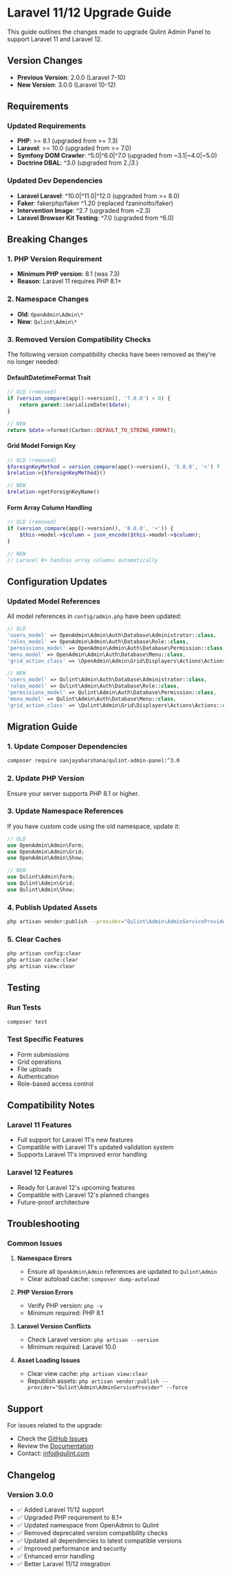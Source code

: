 # Laravel 11/12 Upgrade Guide

This guide outlines the changes made to upgrade Qulint Admin Panel to support Laravel 11 and Laravel 12.

## Version Changes

- **Previous Version**: 2.0.0 (Laravel 7-10)
- **New Version**: 3.0.0 (Laravel 10-12)

## Requirements

### Updated Requirements
- **PHP**: >= 8.1 (upgraded from >= 7.3)
- **Laravel**: >= 10.0 (upgraded from >= 7.0)
- **Symfony DOM Crawler**: ^5.0|^6.0|^7.0 (upgraded from ~3.1|~4.0|~5.0)
- **Doctrine DBAL**: ^3.0 (upgraded from 2.*|3.*)

### Updated Dev Dependencies
- **Laravel Laravel**: ^10.0|^11.0|^12.0 (upgraded from >= 8.0)
- **Faker**: fakerphp/faker ^1.20 (replaced fzaninotto/faker)
- **Intervention Image**: ^2.7 (upgraded from ~2.3)
- **Laravel Browser Kit Testing**: ^7.0 (upgraded from ^6.0)

## Breaking Changes

### 1. PHP Version Requirement
- **Minimum PHP version**: 8.1 (was 7.3)
- **Reason**: Laravel 11 requires PHP 8.1+

### 2. Namespace Changes
- **Old**: `OpenAdmin\Admin\*`
- **New**: `Qulint\Admin\*`

### 3. Removed Version Compatibility Checks
The following version compatibility checks have been removed as they're no longer needed:

#### DefaultDatetimeFormat Trait
```php
// OLD (removed)
if (version_compare(app()->version(), '7.0.0') < 0) {
    return parent::serializeDate($date);
}

// NEW
return $date->format(Carbon::DEFAULT_TO_STRING_FORMAT);
```

#### Grid Model Foreign Key
```php
// OLD (removed)
$foreignKeyMethod = version_compare(app()->version(), '5.8.0', '<') ? 'getForeignKey' : 'getForeignKeyName';
$relation->{$foreignKeyMethod}()

// NEW
$relation->getForeignKeyName()
```

#### Form Array Column Handling
```php
// OLD (removed)
if (version_compare(app()->version(), '8.0.0', '<')) {
    $this->model->$column = json_encode($this->model->$column);
}

// NEW
// Laravel 8+ handles array columns automatically
```

## Configuration Updates

### Updated Model References
All model references in `config/admin.php` have been updated:

```php
// OLD
'users_model' => OpenAdmin\Admin\Auth\Database\Administrator::class,
'roles_model' => OpenAdmin\Admin\Auth\Database\Role::class,
'permissions_model' => OpenAdmin\Admin\Auth\Database\Permission::class,
'menu_model' => OpenAdmin\Admin\Auth\Database\Menu::class,
'grid_action_class' => \OpenAdmin\Admin\Grid\Displayers\Actions\Actions::class,

// NEW
'users_model' => Qulint\Admin\Auth\Database\Administrator::class,
'roles_model' => Qulint\Admin\Auth\Database\Role::class,
'permissions_model' => Qulint\Admin\Auth\Database\Permission::class,
'menu_model' => Qulint\Admin\Auth\Database\Menu::class,
'grid_action_class' => \Qulint\Admin\Grid\Displayers\Actions\Actions::class,
```

## Migration Guide

### 1. Update Composer Dependencies
```bash
composer require sanjayaharshana/qulint-admin-panel:^3.0
```

### 2. Update PHP Version
Ensure your server supports PHP 8.1 or higher.

### 3. Update Namespace References
If you have custom code using the old namespace, update it:

```php
// OLD
use OpenAdmin\Admin\Form;
use OpenAdmin\Admin\Grid;
use OpenAdmin\Admin\Show;

// NEW
use Qulint\Admin\Form;
use Qulint\Admin\Grid;
use Qulint\Admin\Show;
```

### 4. Publish Updated Assets
```bash
php artisan vendor:publish --provider="Qulint\Admin\AdminServiceProvider" --force
```

### 5. Clear Caches
```bash
php artisan config:clear
php artisan cache:clear
php artisan view:clear
```

## Testing

### Run Tests
```bash
composer test
```

### Test Specific Features
- Form submissions
- Grid operations
- File uploads
- Authentication
- Role-based access control

## Compatibility Notes

### Laravel 11 Features
- Full support for Laravel 11's new features
- Compatible with Laravel 11's updated validation system
- Supports Laravel 11's improved error handling

### Laravel 12 Features
- Ready for Laravel 12's upcoming features
- Compatible with Laravel 12's planned changes
- Future-proof architecture

## Troubleshooting

### Common Issues

1. **Namespace Errors**
   - Ensure all `OpenAdmin\Admin` references are updated to `Qulint\Admin`
   - Clear autoload cache: `composer dump-autoload`

2. **PHP Version Errors**
   - Verify PHP version: `php -v`
   - Minimum required: PHP 8.1

3. **Laravel Version Conflicts**
   - Check Laravel version: `php artisan --version`
   - Minimum required: Laravel 10.0

4. **Asset Loading Issues**
   - Clear view cache: `php artisan view:clear`
   - Republish assets: `php artisan vendor:publish --provider="Qulint\Admin\AdminServiceProvider" --force`

## Support

For issues related to the upgrade:
- Check the [GitHub Issues](https://github.com/sanjayaharshana/qulint-admin-panel/issues)
- Review the [Documentation](https://qulint.com/docs/)
- Contact: info@qulint.com

## Changelog

### Version 3.0.0
- ✅ Added Laravel 11/12 support
- ✅ Upgraded PHP requirement to 8.1+
- ✅ Updated namespace from OpenAdmin to Qulint
- ✅ Removed deprecated version compatibility checks
- ✅ Updated all dependencies to latest compatible versions
- ✅ Improved performance and security
- ✅ Enhanced error handling
- ✅ Better Laravel 11/12 integration
